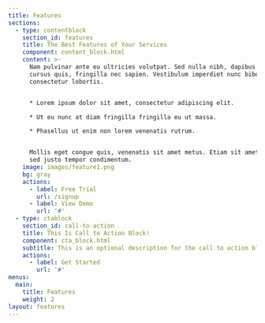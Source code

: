 ```yaml
---
title: Features
sections:
  - type: contentblock
    section_id: features
    title: The Best Features of Your Services
    component: content_block.html
    content: >-
      Nam pulvinar ante eu ultricies volutpat. Sed nulla nibh, dapibus sit amet
      cursus quis, fringilla nec sapien. Vestibulum imperdiet nunc bibendum
      consectetur lobortis.


      * Lorem ipsum dolor sit amet, consectetur adipiscing elit.

      * Ut eu nunc at diam fringilla fringilla eu ut massa.

      * Phasellus ut enim non lorem venenatis rutrum.


      Mollis eget congue quis, venenatis sit amet metus. Etiam sit amet tortor
      sed justo tempor condimentum.
    image: images/feature1.png
    bg: gray
    actions:
      - label: Free Trial
        url: /signup
      - label: View Demo
        url: '#'
  - type: ctablock
    section_id: call-to-action
    title: This Is Call to Action Block!
    component: cta_block.html
    subtitle: This is an optional description for the call to action block.
    actions:
      - label: Get Started
        url: '#'
menus:
  main:
    title: Features
    weight: 2
layout: features
---
```

